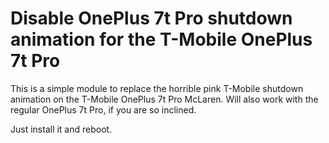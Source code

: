 # Disable OnePlus 7t Pro shutdown animation for the T-Mobile OnePlus 7t Pro

This is a simple module to replace the horrible pink T-Mobile shutdown animation on the T-Mobile OnePlus 7t Pro McLaren. Will also work with the regular OnePlus 7t Pro, if you are so inclined. 

Just install it and reboot.